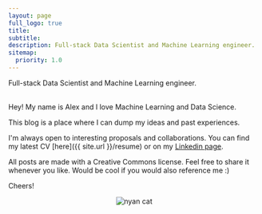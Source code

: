 ```yaml
---
layout: page
full_logo: true
title: 
subtitle: 
description: Full-stack Data Scientist and Machine Learning engineer.
sitemap:
  priority: 1.0
---
```

<p id="describe-text">Full-stack Data Scientist and Machine Learning engineer.</p>
<br>
Hey! My name is Alex and I love Machine Learning and Data Science.

This blog is a place where I can dump my ideas and past experiences. 

I'm always open to interesting proposals and collaborations.  You can find my latest CV [here]({{ site.url }}/resume) or on my [Linkedin page](https://www.linkedin.com/in/aosipenko/).

All posts are made with a Creative Commons license. Feel free to share it whenever you like. Would be cool if you would also reference me :)  

Cheers!

<p align="center">
<img alt="nyan cat" src="https://media.giphy.com/media/sIIhZliB2McAo/giphy.gif"  />
</p>

<br>
<br>
<br>
<br>
<br>